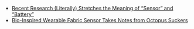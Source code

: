 * [Recent Research (Literally) Stretches the Meaning of “Sensor” and “Battery”](https://www.allaboutcircuits.com/news/recent-research-stretches-the-meaning-of-sensor-and-battery/)
* [Bio-Inspired Wearable Fabric Sensor Takes Notes from Octopus Suckers](https://www.allaboutcircuits.com/news/bio-inspired-wearable-fabric-sensor-evolution-octopus/) 
